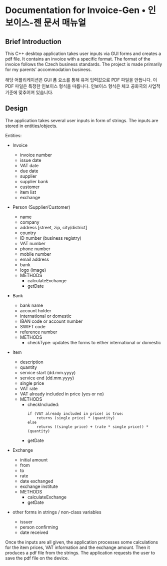 # Documentation for Invoice-Gen • 인보이스-젠 문서 매뉴얼

## Brief Introduction

This C++ desktop application takes user inputs via GUI forms and creates a pdf file.
It contains an invoice with a specific format. The format of the invoice follows the Czech business standards. The project is made primarily for my parents’ accommodation business.

해당 어플리케이션은 GUI 폼 요소를 통해 유저 입력값으로 PDF 파일을 만듭니다. 이 PDF 파일은 특정한 인보이스 형식을 따릅니다. 인보이스 형식은 체코 공화국의 사업적 기준에 맞추어져 있습니다.

## Design

The application takes several user inputs in form of strings.
The inputs are stored in entities/objects.

Entities:

- Invoice
    - invoice number
    - issue date
    - VAT date
    - due date
    - supplier
    - supplier bank
    - customer
    - item list
    - exchange


- Person (Supplier/Customer)
    - name
    - company
    - address [street, zip, city/district]
    - country
    - ID number (business registry)
    - VAT number
    - phone number
    - mobile number
    - email address
    - bank
    - logo (image)
    - METHODS
        - calculateExchange
        - getDate

- Bank
    - bank name
    - account holder
    - international or domestic
    - IBAN code or account number
    - SWIFT code
    - reference number
    - METHODS
        - checkType: updates the forms to either international or domestic

- Item
    - description
    - quantity
    - service start (dd.mm.yyyy)
    - service end (dd.mm.yyyy)
    - single price
    - VAT rate
    - VAT already included in price (yes or no)
    - METHODS
        - checkIncluded:
            ```
            if (VAT already included in price) is true:
                returns (single price) * (quantity)
            else
                returns ((single price) + (rate * single price)) * (quantity)
            ```
        - getDate

- Exchange
    - initial amount
    - from
    - to
    - rate
    - date exchanged
    - exchange institute
    - METHODS
        - calculateExchange
        - getDate

- other forms in strings / non-class variables
    - issuer
    - person confirming
    - date received

Once the inputs are all given, the application processes some calculations for the item prices, VAT information and the exchange amount. Then it produces a pdf file from the strings. The application requests the user to save the pdf file on the device.
